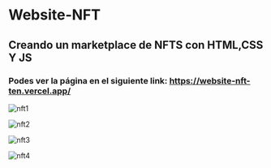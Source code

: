 # Website-NFT
## Creando un marketplace de NFTS con HTML,CSS Y JS
### Podes ver la página en el siguiente link: https://website-nft-ten.vercel.app/


![nft1](https://user-images.githubusercontent.com/84631641/174446094-b77bde07-aea0-49d7-8ac8-13f17effadb6.png)


![nft2](https://user-images.githubusercontent.com/84631641/174446097-b748b5ed-0674-4546-bb5f-903a7fc5cc7a.png)


![nft3](https://user-images.githubusercontent.com/84631641/174446101-4a939ac3-a457-405f-96f6-cf6d3fe0beac.png)


![nft4](https://user-images.githubusercontent.com/84631641/174446105-dd433113-ecc8-41bd-a84e-e3c352c67236.png)
